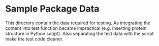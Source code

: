 # Sample Package Data

This directory contain the data required for testing. As integrating the content
into test function became impractical (e.g. inserting protein structure in Python
script). Also separating the test data with the script make the test code cleaner.
